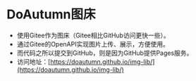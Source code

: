 # DoAutumn图床

- 使用Gitee作为图床（Gitee相比GitHub访问更快一些）。
- 通过Gitee的OpenAPI实现图片上传、展示，方便使用。
- 而代码之所以提交到GitHub，则是因为GitHub提供Pages服务。
- 访问地址：[https://doautumn.github.io/img-lib/](https://doautumn.github.io/img-lib/)